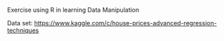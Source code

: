 Exercise using R in learning Data Manipulation

Data set: https://www.kaggle.com/c/house-prices-advanced-regression-techniques
